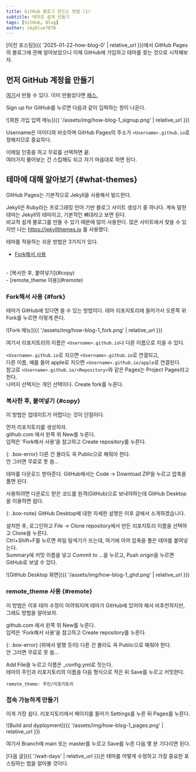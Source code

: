 ```yaml
---
title: GitHub 블로그 만드는 방법 (1)
subtitle: 테마로 쉽게 만들기
tags: [GitHub, Blog]
author: skyblue7070
---
```

[이전 포스팅]({{ '2025-01-22-how-blog-0' | relative_url }})에서 GitHub Pages의 블로그에 관해 알아보았으니 이제 GitHub에 가입하고 테마를 찾는 것으로 시작해보자.

## 먼저 GitHub 계정을 만들기

[여기](https://github.com)서 만들 수 있다. 이미 만들었다면 [패스.](#what-themes)

Sign up for GitHub를 누르면 다음과 같이 입력하는 창이 나온다.

![회원 가입 입력 메뉴]({{ '/assets/img/how-blog-1_signup.png' | relative_url }})

Username은 아이디와 비슷하며 GitHub Pages의 주소가 `<Username>.github.io`로 정해지므로 중요하다.

이메일 인증을 하고 무료를 선택하면 끝.
<br>
여러가지 물어보는 건 스킵해도 되고 자기 마음대로 하면 된다.

## 테마에 대해 알아보기 {#what-themes}

GitHub Pages는 기본적으로 Jekyll을 사용해서 빌드한다.

Jekyll은 Ruby라는 프로그래밍 언어 기반 블로그 사이트 생성기 중 하나다. 계속 말한 테마는 Jekyll의 테마이고, 기본적인 뼈대라고 보면 된다.
<br>
비교적 쉽게 블로그를 만들 수 있기 때문에 많이 사용한다. 많은 사이트에서 찾을 수 있지만 나는 https://jekyllthemes.io 를 사용했다.

테마를 적용하는 쉬운 방법은 3가지가 있다.
<br>
- [Fork해서 사용](#fork)
<br>
- [복사한 후, 붙여넣기](#copy)
<br>
- [remote_theme 이용](#remote)

### Fork해서 사용  {#fork}

테마가 GitHub에 있다면 쓸 수 있는 방법이다. 테마 리포지토리에 들어가서 오른쪽 위 Fork를 누르면 이렇게 뜬다.

![Fork 메뉴]({{ '/assets/img/how-blog-1_fork.png' | relative_url }})

여기서 리포지토리의 이름은 `<Username>.github.io`나 다른 이름으로 지을 수 있다.

`<Username>.github.io`로 지으면 `<Username>.github.io`로 연결되고,
<br>
다른 이름, 예를 들어 apple로 지으면 `<Username>.github.io/apple`로 연결된다.
<br>
참고로 `<Username>.github.io/<Repository>`와 같은 Pages는 Project Pages라고 한다.
<br>
나머지 선택지는 개인 선택이다. Create fork를 누른다.

### 복사한 후, 붙여넣기 {#copy}

이 방법은 업데이트가 어렵다는 것이 단점이다.

먼저 리포지토리를 생성하자.
<br>
github.com 에서 왼쪽 위 New를 누른다.
<br>
입력은 'Fork해서 사용'을 참고하고 Create repository를 누른다.

{: .box-error}
다른 건 몰라도 꼭 Public으로 해줘야 한다.
<br>
안 그러면 무료로 못 씀...

테마를 다운로드 받아준다. GitHub에서는 Code -> Download ZIP을 누르고 압축을 풀면 된다.

사용하려면 다운로드 받은 코드를 원격(GitHub)으로 보내야하는데 GitHub Desktop을 이용하면 쉽다.

{: .box-note}
GitHub Desktop에 대한 자세한 설명은 이후 글에서 소개하겠습니다.

설치한 후, 로그인하고 File -> Clone repository에서 만든 리포지토리 이름을 선택하고 Clone을 누른다.
<br>
Ctrl+Shift+F를 누르면 파일 탐색기가 뜨는데, 여기에 아까 압축을 풀은 테마를 붙여넣는다.
<br>
Summary에 커밋 이름을 넣고 Commit to ...을 누르고, Push origin을 누르면 GitHub로 보낼 수 있다.

![GitHub Desktop 화면]({{ '/assets/img/how-blog-1_ghd.png' | relative_url }})


### remote_theme 사용 {#remote}

이 방법은 이후 테마 수정이 어려워지며 테마가 GitHub에 있어야 해서 비추천하지만, 그래도 방법을 알아보자.

github.com 에서 왼쪽 위 New를 누른다.
<br>
입력은 'Fork해서 사용'을 참고하고 Create repository를 누른다.

{: .box-error}
(위에서 말했 듯이) 다른 건 몰라도 꼭 Public으로 해줘야 한다.
<br>
안 그러면 무료로 못 씀...

Add File을 누르고 이름은 _config.yml로 짓는다.
<br>
테마의 주인과 리포지토리의 이름을 다음 형식으로 적은 뒤 Save를 누르고 커밋한다.

```
remote_theme: 주인/리포지토리
```

### 접속 가능하게 만들기

이게 가장 쉽다. 리포지토리에서 페이지를 들어가 Settings를 누른 뒤 Pages를 누른다.

![Build and dyployment]({{ '/assets/img/how-blog-1_pages.png' | relative_url }})

여기서 Branch에 main 또는 master를 누르고 Save를 누른 다음 몇 분 기다리면 된다.

[다음 글]({{ '/wait-days' | relative_url }})은 테마를 어떻게 수정하고 가장 중요한 포스팅하는 법을 알아볼 것이다.

